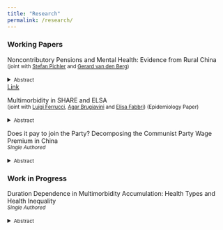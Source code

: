 ```yaml
---
title: "Research"
permalink: /research/
---
```



### Working Papers
Noncontributory Pensions and Mental Health: Evidence from Rural China <br/>
<small>(joint with [Stefan Pichler] and [Gerard van den Berg])</small> <br/>  
<details>
<summary><small>Abstract</small></summary>
<small>
This paper investigates the mental health consequences of noncontributory pensions by leveraging regional and temporal variation in implementation dates of the New Rural Pension Scheme (2009–2012). Using data from the China Health and Retirement Longitudinal Study (CHARLS), we implement a difference-in-difference strategy and compare estimates from a two-way-fixed effect specification with estimators that are robust to heterogenous treatment effects. 
Our results reveal a pension take-up of 60% among the eligible rural population, a 900-yuan rise in annual pension income, and significant crowding-out of private transfers from children and grandchildren. The results indicate that the new rural pension scheme improves mental health by reducing depressive symptoms, and provide evidence of its broader welfare implications.
</small>
</details>
<a href="https://www.econometricsociety.org/regional-activities/conference-papers/view/271/414" target="_blank">Link</a>


<!-- 
Download PDF
<a href="https://raw.githubusercontent.com/ccomploj/ccomploj.github.io/main/assets/files/complojPichlerBerg2024_gh.pdf" target="_blank">Download PDF</a>
-->

<!-- ### Publications -->
<!-- 
[Title](URL) <br/>
<small>*Journal Name*, Vol. , pp. xx-xx, yyyy (with [xx])</small> <br/>  
<details>
<summary><small>Abstract</small></summary>
<small>
</small>
</details> -->


Multimorbidity in SHARE and ELSA<br/>
<small>(joint with [Luigi Ferrucci], [Agar Brugiavini] and [Elisa Fabbri]) (Epidemiology Paper)</small> <br/>  
<details>
<summary><small>Abstract</small></summary>
<small>
It is well established that multimorbidity increases with aging and is associated with adverse health
outcomes, including physical and cognitive disability, frailty and mortality. Using longitudinal data from more
than 25000 participants to the Survey of Health, Ageing and Retirement in Europe (SHARE)
and the English Longitudinal Study of Ageing (ELSA), we describe the longitudinal disease trajectories of elderly individuals older than 50 prior to death. We implement a linear mixed model and a generalized ordered logit with flexible coefficients across thresholds and find that the probability within individuals of developing higher-order diseases increases dynamically with the current disease count. Heterogeneity analyses suggest that individuals who experienced the first disease onset at older ages present a more rapid health deterioration, and that individuals from disadvantaged socioeconomic background accumulate chronic conditions faster. We do not find evidence of any chronic disease clusters.
</small>
</details>

Does it pay to join the Party? Decomposing the Communist Party Wage Premium in China<br/>
<small>*Single Authored* </small> <br/>  
<details>
<summary><small>Abstract</small></summary>
<small>
In the Chinese labor market Communist Party members have better paying jobs and are more likely to work in white-collar occupations, but it is difficult to disentangle the party membership effect from the effect coming from unobserved differences in ability. In this paper, I match similar party and non-party members based on their propensity to attain membership using self-reported information about childhood socioeconomic conditions and parental background which are highly predictive of membership status. Using the China Health and Retirement Longitudinal Study (CHARLS), the sister survey of the Health and Retirement Study (HRS), I find that a reduction in lifetime income differences between party and non-party members after conditioning on childhood conditions, but the party premium effect persists. The residual party premium is largest for retirees who previously worked in white-collar occupations, while no residual premium persists in blue-collar occupations or those still employed at the time of the survey. 
</small>
</details>


### Work in Progress
Duration Dependence in Multimorbidity Accumulation: Health Types and Health Inequality<br/>
<small>*Single Authored* </small> <br/>  
<details>
<summary><small>Abstract</small></summary>
<small>
Multimorbidity (having more than one chronic health condition at the same time) increases with aging and is associated with adverse health outcomes, including physical and cognitive disability, frailty and early death. This paper studies how unobserved differences between individuals (i.e. health ``types'') account for differences in the speed of disease accumulation between individuals who are indistinguishable using observed characteristics. 
Using rich panel data with health and labor market histories from more than 20,000 individuals followed over a period of 20 years from the Health and Retirement Study (HRS) and the Panel Study of Income Dynamics (PSID), we model the transitions between different disease states, or multimorbidity states, using a finite mixture ordered logit that incorporates unobserved heterogeneity. The model exploits the duration spent in each multimorbidity state to identify the presence of multiple health types among the elderly. 
</small>
</details>






<!-- One-Child Policy fines and informal care: Does family size matter?<br/>
<small>(single authored, job market paper)</small> <br/>  
<details>
<summary><small>Abstract</small></summary>
<small>
</small>
</details> -->




<!-- Multimorbidity in SHARE and ELSA <br/>
<small>(joint with [Luigi Ferrucci], [Agar Brugiavini] and [Elisa Fabbri])</small> <br/>  
<small>(joint with somebody)</small> <br/>  
<details>
<summary><small>Abstract</small></summary>
It is well established that multimorbidity increases with aging and is associated with adverse health
outcomes, including physical and cognitive disability, frailty and mortality. Using longitudinal data from more
than 25000 participants to the Survey of Health, Ageing and Retirement in Europe (SHARE)
and the English Longitudinal Study of Ageing (ELSA), we describe the longitudinal disease trajectories of elderly 
individuals older than 50 prior to death. 
We implement a linear mixed model and a generalized ordered logit with flexible coefficients across thresholds,
and find that the probability within individuals to develop an additional disease accelerates with the 
current disease count. Heterogeneity analyses suggest that individuals who experienced the first disease onset 
at older ages present a more rapid health deterioration. We do not find evidence of any disease clusters.
<small>
</details> -->

[//]: # (Links)
<!-- URL *must* come immediately after 1 space below (otherwise system cannot link) -->
[Gerard van den Berg]: <https://www.rug.nl/staff/gerard.van.den.berg/>
[Stefan Pichler]: <https://www.rug.nl/staff/s.pichler/cv?lang=en>
[Luigi Ferrucci]: <https://www.nia.nih.gov/about/staff/ferrucci-luigi>
[Agar Brugiavini]: <https://unive.it/data/people/5591624>
[Elisa Fabbri]: <https://www.unibo.it/sitoweb/elisa.fabbri38/>







